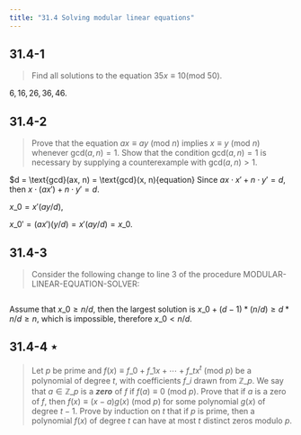 ```yaml
---
title: "31.4 Solving modular linear equations"
---
```


## 31.4-1

> Find all solutions to the equation $35x \equiv 10 (\text{mod}~50)$.

${6, 16, 26, 36, 46}$.

## 31.4-2

> Prove that the equation $ax \equiv ay ~(\text{mod}~n)$ implies $x \equiv y ~(\text{mod}~n)$ whenever $\text{gcd}(a, n) = 1$. Show that the condition $\text{gcd}(a, n) = 1$ is necessary by supplying a counterexample with $\text{gcd}(a, n) > 1$.

$d = \text{gcd}(ax, n) = \text{gcd}(x, n){equation}
Since $ax \cdot x' + n \cdot y' = d$, then $x \cdot (ax') + n \cdot y' = d$.

$x\_0 = x'(ay / d)$,

$x\_0' = (ax')(y / d) = x'(ay / d) = x\_0$.

## 31.4-3

> Consider the following change to line 3 of the procedure MODULAR-LINEAR-EQUATION-SOLVER: 
> 
> 
```3 x0 = x'(b/d) mod (n/d) 
```
Assume that $x\_0 \ge n / d$, then the largest solution is $x\_0 + (d - 1) * (n / d) \ge d * n / d \ge n$, which is impossible, therefore $x\_0 < n / d$.

## 31.4-4 $\star$
> Let $p$ be prime and $f(x) \equiv f\_0 + f\_1 x + \cdots + f\_t x^t ~(\text{mod}~p)$ be a polynomial of degree $t$, with coefficients $f\_i$ drawn from $\mathbb{Z}\_p$. We say that $a \in \mathbb{Z}\_p$ is a __*zero*__ of $f$ if $f(a) \equiv 0 ~(\text{mod}~p)$. Prove that if $a$ is a zero of $f$, then $f(x) \equiv (x - a) g(x)~(\text{mod}~p)$ for some polynomial $g(x)$ of degree $t - 1$. Prove by induction on $t$ that if $p$ is prime, then a polynomial $f(x)$ of degree $t$ can have at most $t$ distinct zeros modulo $p$.




